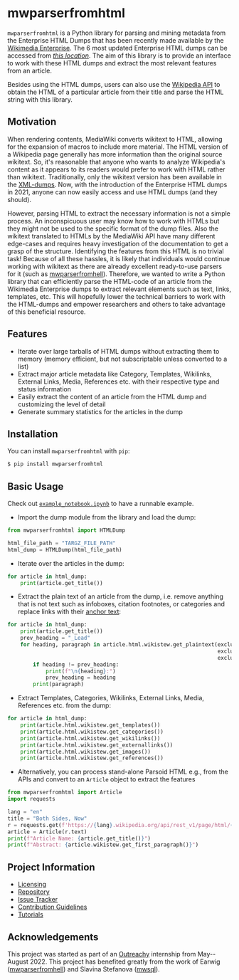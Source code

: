 # mwparserfromhtml

`mwparserfromhtml` is a Python library for parsing and mining metadata from the Enterprise HTML Dumps that has been recently made available by the [Wikimedia Enterprise](https://enterprise.wikimedia.com/). The 6 most updated Enterprise HTML dumps can be accessed from [*this location*](https://dumps.wikimedia.org/other/enterprise_html/runs/). The aim of this library is to provide an interface to work with these HTML dumps and extract the most relevant features from an article.

Besides using the HTML dumps, users can also use the [Wikipedia API](https://en.wikipedia.org/api/rest_v1/#/Page%20content/get_page_html__title_) to obtain the HTML of a particular article from their title and parse the HTML string with this library.

## Motivation
When rendering contents, MediaWiki converts wikitext to HTML, allowing for the expansion of macros to include more material. The HTML version of a Wikipedia page generally has more information than the original source wikitext. So, it's reasonable that anyone who wants to analyze Wikipedia's content as it appears to its readers would prefer to work with HTML rather than wikitext. Traditionally, only the wikitext version has been available in the [XML-dumps](https://dumps.wikimedia.org/backup-index.html). Now, with the introduction of the Enterprise HTML dumps in 2021, anyone can now easily access and use HTML dumps (and they should).

However, parsing HTML to extract the necessary information is not a simple process. An inconspicuous user may know how to work with HTMLs but they might not be used to the specific format of the dump files. Also the wikitext translated to HTMLs by the MediaWiki API have many different edge-cases and requires heavy investigation of the documentation to get a grasp of the structure. Identifying the features from this HTML is no trivial task! Because of all these hassles, it is likely that individuals would continue working with wikitext as there are already excellent ready-to-use parsers for it (such as [mwparserfromhell](https://github.com/earwig/mwparserfromhell)).
Therefore, we wanted to write a Python library that can efficiently parse the HTML-code of an article from the Wikimedia Enterprise dumps to extract relevant elements such as text, links, templates, etc. This will hopefully lower the technical barriers to work with the HTML-dumps and empower researchers and others to take advantage of this beneficial resource.

## Features
* Iterate over large tarballs of HTML dumps without extracting them to memory (memory efficient, but not subscriptable unless converted to a list)
* Extract major article metadata like Category, Templates, Wikilinks, External Links, Media, References etc. with their respective type and status information
* Easily extract the content of an article from the HTML dump and customizing the level of detail
* Generate summary statistics for the articles in the dump


## Installation

You can install ``mwparserfromhtml`` with ``pip``:

```bash
$ pip install mwparserfromhtml
```

## Basic Usage
Check out [`example_notebook.ipynb`](docs/tutorials/example_notebook.ipynb) to have a runnable example.

* Import the dump module from the library and load the dump:

```python
from mwparserfromhtml import HTMLDump

html_file_path = "TARGZ_FILE_PATH"
html_dump = HTMLDump(html_file_path)
```

* Iterate over the articles in the dump:

```python
for article in html_dump:
    print(article.get_title())
```

* Extract the plain text of an article from the dump, i.e. remove anything that is not text such as infoboxes,
citation footnotes, or categories and replace links with their [anchor text](https://en.wikipedia.org/wiki/Anchor_text):

```python
for article in html_dump:
    print(article.get_title())
    prev_heading = "_Lead"
    for heading, paragraph in article.html.wikistew.get_plaintext(exclude_transcluded_paragraphs=True,
                                                                  exclude_para_context=None,  # set to {"pre-first-para", "between-paras", "post-last-para"} for more conservative approach
                                                                  exclude_elements={"Heading", "Math", "Citation", "List", "Wikitable", "Reference"}):
        if heading != prev_heading:
            print(f"\n{heading}:")
            prev_heading = heading
        print(paragraph)
```

* Extract Templates, Categories, Wikilinks, External Links, Media, References etc. from the dump:

```python
for article in html_dump:
    print(article.html.wikistew.get_templates())
    print(article.html.wikistew.get_categories())
    print(article.html.wikistew.get_wikilinks())
    print(article.html.wikistew.get_externallinks())
    print(article.html.wikistew.get_images())
    print(article.html.wikistew.get_references())
```

* Alternatively, you can process stand-alone Parsoid HTML e.g., from the APIs and convert to an `Article` object to extract the features
```python
from mwparserfromhtml import Article
import requests

lang = "en"
title = "Both Sides, Now"
r = requests.get(f'https://{lang}.wikipedia.org/api/rest_v1/page/html/{title}')
article = Article(r.text)
print(f"Article Name: {article.get_title()}")
print(f"Abstract: {article.wikistew.get_first_paragraph()}")
```

## Project Information
- [Licensing](https://gitlab.wikimedia.org/repos/research/html-dumps/-/blob/main/LICENSE)
- [Repository](https://gitlab.wikimedia.org/repos/research/html-dumps)
- [Issue Tracker](https://gitlab.wikimedia.org/repos/research/html-dumps/-/issues)
- [Contribution Guidelines](CONTRIBUTION.md)
- [Tutorials](docs/tutorials)

## Acknowledgements

This project was started as part of an [Outreachy](https://www.outreachy.org/) internship from May--August 2022. This project has benefited greatly from the work of Earwig ([mwparserfromhell](https://github.com/earwig/mwparserfromhell)) and Slavina Stefanova ([mwsql](https://github.com/mediawiki-utilities/python-mwsql)).
